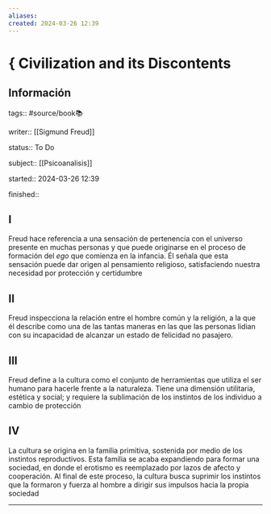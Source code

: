 ```yaml
---
aliases: 
created: 2024-03-26 12:39
---
```

# { Civilization and its Discontents
## Información
tags:: #source/book📚 

writer:: [[Sigmund Freud]]

status:: To Do

subject:: [[Psicoanalisis]]

started:: 2024-03-26 12:39

finished::

## I
Freud hace referencia a una sensación de pertenencia con el universo presente en muchas personas y que puede originarse en el proceso de formación del *ego* que comienza en la infancia. Él señala que esta sensación puede dar origen al pensamiento religioso, satisfaciendo nuestra necesidad por protección y certidumbre

## II
Freud inspecciona la relación entre el hombre común y la religión, a la que él describe como una de las tantas maneras en las que las personas lidian con su incapacidad de alcanzar un estado de felicidad no pasajero. 

## III
Freud define a la cultura como el conjunto de herramientas que utiliza el ser humano para hacerle frente a la naturaleza. Tiene una dimensión utilitaria, estética y social; y requiere la sublimación de los instintos de los individuo a cambio de protección

## IV
La cultura se origina en la familia primitiva, sostenida por medio de los instintos reproductivos. Esta familia se acaba expandiendo para formar una sociedad, en donde el erotismo es reemplazado por lazos de afecto y cooperación. Al final de este proceso, la cultura busca suprimir los instintos que la formaron y fuerza al hombre a dirigir sus impulsos hacia la propia sociedad


___

